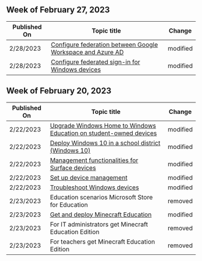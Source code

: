<!-- This file is generated automatically each week. Changes made to this file will be overwritten.-->



## Week of February 27, 2023


| Published On |Topic title | Change |
|------|------------|--------|
| 2/28/2023 | [Configure federation between Google Workspace and Azure AD](/education/windows/configure-aad-google-trust) | modified |
| 2/28/2023 | [Configure federated sign-in for Windows devices](/education/windows/federated-sign-in) | modified |


## Week of February 20, 2023


| Published On |Topic title | Change |
|------|------------|--------|
| 2/22/2023 | [Upgrade Windows Home to Windows Education on student-owned devices](/education/windows/change-home-to-edu) | modified |
| 2/22/2023 | [Deploy Windows 10 in a school district (Windows 10)](/education/windows/deploy-windows-10-in-a-school-district) | modified |
| 2/22/2023 | [Management functionalities for Surface devices](/education/windows/tutorial-school-deployment/manage-surface-devices) | modified |
| 2/22/2023 | [Set up device management](/education/windows/tutorial-school-deployment/set-up-microsoft-intune) | modified |
| 2/22/2023 | [Troubleshoot Windows devices](/education/windows/tutorial-school-deployment/troubleshoot-overview) | modified |
| 2/23/2023 | Education scenarios Microsoft Store for Education | removed |
| 2/23/2023 | [Get and deploy Minecraft Education](/education/windows/get-minecraft-for-education) | modified |
| 2/23/2023 | For IT administrators get Minecraft Education Edition | removed |
| 2/23/2023 | For teachers get Minecraft Education Edition | removed |
